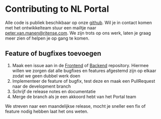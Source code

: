 # Contributing to NL Portal

Alle code is publiek beschikbaar op onze [github](https://github.com/nl-portal/). Wil je in contact komen met het ontwikkelteam stuur een mailtje naar peter.van.manen@ritense.com. We zijn trots op ons werk, laten je graag meer zien of helpen je op gang te komen.

## Feature of bugfixes toevoegen
1. Maak een issue aan in de [Frontend](https://github.com/nl-portal/nl-portal-frontend-libraries) of [Backend](https://github.com/nl-portal/nl-portal-backend-libraries) repository. Hiermee willen we zorgen dat alle bugfixes en features afgestemd zijn op elkaar zodat we geen dubbel werk doen
2. Implementeer de feature of bugfix, test deze en maak een PullRequest naar de development branch
3. Schrijf de release notes en documentatie
4. Merge de branch als je een akkoord hebt van het Portal team

We streven naar een maandelijkse release, mocht je sneller een fix of feature nodig hebben laat het ons weten.
